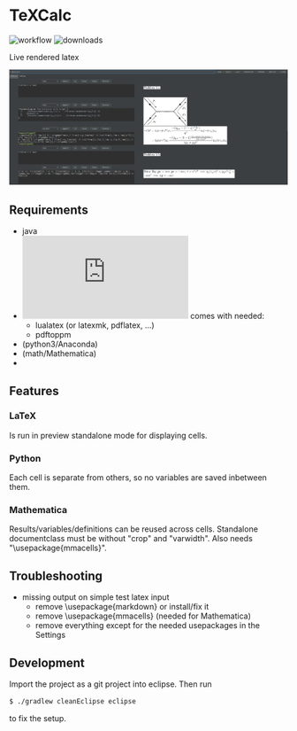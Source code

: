 # TeXCalc
![workflow](https://github.com/APN-Pucky/TeXCalc/actions/workflows/gradle_jar.yml/badge.svg)
![downloads](https://img.shields.io/github/downloads/APN-Pucky/TeXCalc/total)

Live rendered latex

 ![](https://raw.githubusercontent.com/APN-Pucky/TeXCalc/master/image/preview.png)

## Requirements

* java
* ![tex-live](https://www.tug.org/texlive/acquire-netinstall.html) comes with needed:
  * lualatex (or latexmk, pdflatex, ...)
  * pdftoppm
* (python3/Anaconda)
* (math/Mathematica)
* 
## Features

### LaTeX
Is run in preview standalone mode for displaying cells.

### Python
Each cell is separate from others, so no variables are saved inbetween them.

### Mathematica
Results/variables/definitions can be reused across cells.
Standalone documentclass must be without "crop" and "varwidth".
Also needs "\usepackage{mmacells}".


## Troubleshooting
* missing output on simple test latex input
  * remove \usepackage{markdown} or install/fix it
  * remove \usepackage{mmacells} (needed for Mathematica)
  * remove everything except for the needed usepackages in the Settings

## Development

Import the project as a git project into eclipse. 
Then run

```sh
$ ./gradlew cleanEclipse eclipse
```

to fix the setup.
